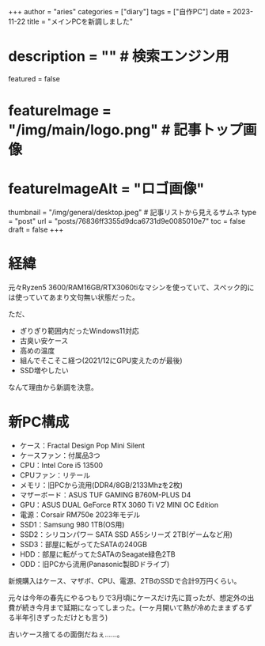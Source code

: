 +++
author = "aries"
categories = ["diary"]
tags = ["自作PC"]
date = 2023-11-22
title = "メインPCを新調しました"
# description = "" # 検索エンジン用
featured = false
# featureImage = "/img/main/logo.png" # 記事トップ画像
# featureImageAlt = "ロゴ画像"
thumbnail = "/img/general/desktop.jpeg" # 記事リストから見えるサムネ
type = "post"
url = "posts/76836ff3355d9dca6731d9e0085010e7"
toc = false
draft = false
+++

# 経緯

元々Ryzen5 3600/RAM16GB/RTX3060tiなマシンを使っていて、スペック的には使っていてあまり文句無い状態だった。

ただ、

- ぎりぎり範囲内だったWindows11対応
- 古臭い安ケース
- 高めの温度
- 組んでそこそこ経つ(2021/12にGPU変えたのが最後)
- SSD増やしたい

なんて理由から新調を決意。

# 新PC構成

- ケース：Fractal Design Pop Mini Silent
- ケースファン：付属品3つ
- CPU：Intel Core i5 13500
- CPUファン：リテール
- メモリ：旧PCから流用(DDR4/8GB/2133Mhzを2枚)
- マザーボード：ASUS TUF GAMING B760M-PLUS D4
- GPU：ASUS DUAL GeForce RTX 3060 Ti V2 MINI OC Edition
- 電源：Corsair RM750e 2023年モデル
- SSD1：Samsung 980 1TB(OS用)
- SSD2：シリコンパワー SATA SSD A55シリーズ 2TB(ゲームなど用)
- SSD3：部屋に転がってたSATAの240GB
- HDD：部屋に転がってたSATAのSeagate緑色2TB
- ODD：旧PCから流用(Panasonic製BDドライブ)

新規購入はケース、マザボ、CPU、電源、2TBのSSDで合計9万円くらい。

元々は今年の春先にやるつもりで3月頃にケースだけ先に買ったが、想定外の出費が続き今月まで延期になってしまった。(一ヶ月開いて熱が冷めたままずるずる半年引きずっただけとも言う)

古いケース捨てるの面倒だねぇ……。


